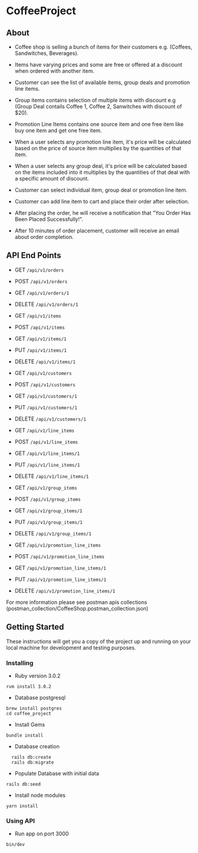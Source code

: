 # CoffeeProject

## About

* Coffee shop is selling a bunch of items for their customers e.g. (Coffees, Sandwitches, Beverages).

* Items have varying prices and some are free or offered at a discount when ordered with another item.

* Customer can see the list of available items, group deals and promotion line items.

* Group items contains selection of multiple items with discount e.g (Group Deal contails Coffee 1, Coffee 2, Sanwitches with discount of $20).

* Promotion Line Items contains one source item and one free item like buy one item and get one free item.

* When a user selects any promotion line item, it's price will be calculated based on the price of source item multiplies by the quantities of that item.

* When a user selects any group deal, it's price will be calculated based on the items included into it multiplies by the quantities of that deal with a specific amount of discount.

* Customer can select individual item, group deal or promotion line item.

* Customer can add line item to cart and place their order after selection.

* After placing the order, he will receive a notification that "You Order Has Been Placed Successfully!".

* After 10 minutes of order placement, customer will receive an email about order completion.

## API End Points

* GET ```/api/v1/orders```
* POST ```/api/v1/orders```
* GET ```/api/v1/orders/1```
* DELETE ```/api/v1/orders/1```

* GET ```/api/v1/items```
* POST ```/api/v1/items```
* GET ```/api/v1/items/1```
* PUT ```/api/v1/items/1```
* DELETE ```/api/v1/items/1```

* GET ```/api/v1/customers```
* POST ```/api/v1/customers```
* GET ```/api/v1/customers/1```
* PUT ```/api/v1/customers/1```
* DELETE ```/api/v1/customers/1```

* GET ```/api/v1/line_items```
* POST ```/api/v1/line_items```
* GET ```/api/v1/line_items/1```
* PUT ```/api/v1/line_items/1```
* DELETE ```/api/v1/line_items/1```

* GET ```/api/v1/group_items```
* POST ```/api/v1/group_items```
* GET ```/api/v1/group_items/1```
* PUT ```/api/v1/group_items/1```
* DELETE ```/api/v1/group_items/1```

* GET ```/api/v1/promotion_line_items```
* POST ```/api/v1/promotion_line_items```
* GET ```/api/v1/promotion_line_items/1```
* PUT ```/api/v1/promotion_line_items/1```
* DELETE ```/api/v1/promotion_line_items/1```

For more information please see postman apis collections (postman_collection/CoffeeShop.postman_collection.json)

## Getting Started

These instructions will get you a copy of the project up and running on your local machine for development and testing purposes.

### Installing

* Ruby version
 3.0.2

 ```
 rvm install 3.0.2
 ```
* Database
postgresql

```
brew install postgres
cd coffee_project
```

* Install Gems
```
bundle install
```

* Database creation
```
  rails db:create
  rails db:migrate
```

* Populate Database with initial data
```
rails db:seed
```

* Install node modules
```
yarn install
```

### Using API

* Run app on port 3000
```
bin/dev
